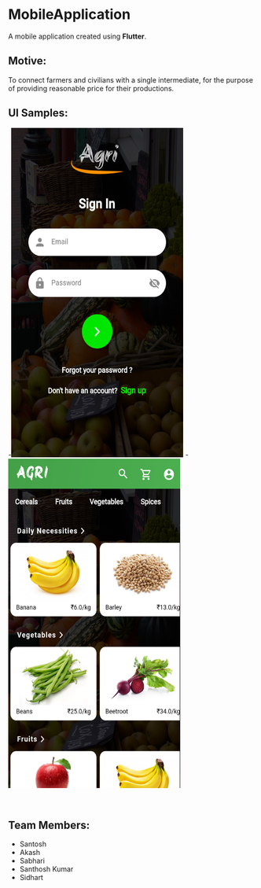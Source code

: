 <html>

<head>

</head>

<body>
<h1>MobileApplication</h1>
A mobile application created using <b>Flutter</b>.

<h2>Motive:</h2>

To connect farmers and civilians with a single intermediate, for the purpose of providing reasonable price for their productions.


<h2>UI Samples:</h2>

 -<img height=670 width=350 alt="signin screen" src="/Ui samples/2. Sign in.png"/> 
 -<img height=670 width=350 alt="home screen" src="/Ui samples/3. Home Screen.png"/>
 

<br>

<h2>Team Members:</h2> 

<ul>
	<li>Santosh</li>
	<li>Akash</li>
	<li>Sabhari</li>
	<li>Santhosh Kumar</li>
	<li>Sidhart</li>
</ul>	


</body>
</html>
